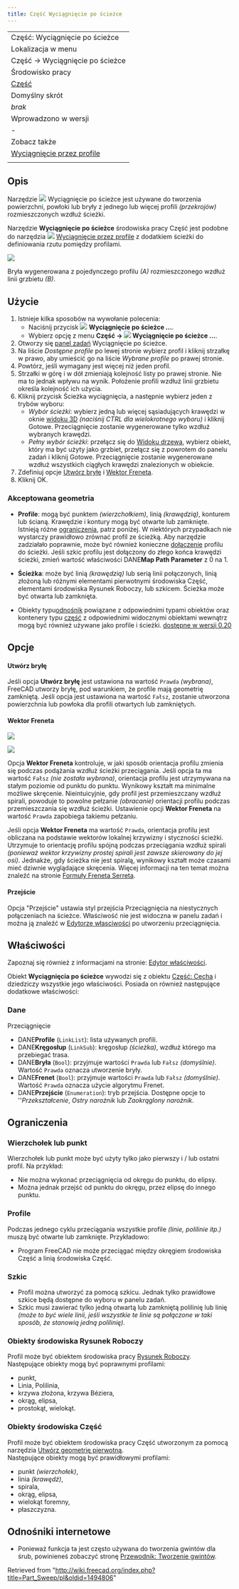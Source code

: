 ```yaml
---
title: Część Wyciągnięcie po ścieżce
---
```

|  |
| --- |
| Część: Wyciągnięcie po ścieżce |
| Lokalizacja w menu |
| Część → Wyciągnięcie po ścieżce |
| Środowisko pracy |
| [Część](/Part_Workbench/pl "Part Workbench/pl") |
| Domyślny skrót |
| *brak* |
| Wprowadzono w wersji |
| - |
| Zobacz także |
| [Wyciągnięcie przez profile](/Part_Loft/pl "Part Loft/pl") |
|  |

## Opis

Narzędzie ![](/images/Part_Sweep.svg) Wyciągnięcie po ścieżce jest używane do tworzenia powierzchni, powłoki lub bryły z jednego lub więcej profili *(przekrojów)* rozmieszczonych wzdłuż ścieżki.

Narzędzie **Wyciągnięcie po ścieżce** środowiska pracy Część jest podobne do narzędzia ![](/images/Part_Loft.svg) [Wyciągnięcie przez profile](/Part_Loft/pl "Part Loft/pl") z dodatkiem ścieżki do definiowania rzutu pomiędzy profilami.

![](/images/Part_Sweep_simple.png)

Bryła wygenerowana z pojedynczego profilu *(A)* rozmieszczonego wzdłuż linii grzbietu *(B)*.

## Użycie

1. Istnieje kilka sposobów na wywołanie polecenia:
   * Naciśnij przycisk ![](/images/Part_Sweep.svg) **Wyciągnięcie po ścieżce ...**.
   * Wybierz opcję z menu **Część → ![](/images/Part_Sweep.svg) Wyciągnięcie po ścieżce ...**.
2. Otworzy się [panel zadań](/Task_panel/pl "Task panel/pl") Wyciągnięcie po ścieżce.
3. Na liście *Dostępne profile* po lewej stronie wybierz profil i kliknij strzałkę w prawo, aby umieścić go na liście *Wybrane profile* po prawej stronie.
4. Powtórz, jeśli wymagany jest więcej niż jeden profil.
5. Strzałki w górę i w dół zmieniają kolejność listy po prawej stronie. Nie ma to jednak wpływu na wynik. Położenie profili wzdłuż linii grzbietu określa kolejność ich użycia.
6. Kliknij przycisk Ścieżka wyciągnięcia, a następnie wybierz jeden z trybów wyboru:
   * *Wybór ścieżki*: wybierz jedną lub więcej sąsiadujących krawędzi w oknie [widoku 3D](/3D_view/pl "3D view/pl") *(naciśnij CTRL dla wielokrotnego wyboru)* i kliknij Gotowe. Przeciągnięcie zostanie wygenerowane tylko wzdłuż wybranych krawędzi.
   * *Pełny wybór ścieżki*: przełącz się do [Widoku drzewa](/Tree_view/pl "Tree view/pl"), wybierz obiekt, który ma być użyty jako grzbiet, przełącz się z powrotem do panelu zadań i kliknij Gotowe. Przeciągnięcie zostanie wygenerowane wzdłuż wszystkich ciągłych krawędzi znalezionych w obiekcie.
7. Zdefiniuj opcje [Utwórz bryłę](#Utwórz_bryłę) i [Wektor Freneta](#Wektor_Freneta).
8. Kliknij OK.

### Akceptowana geometria

* **Profile**: mogą być punktem *(wierzchołkiem)*, linią *(krawędzią)*, konturem lub ścianą. Krawędzie i kontury mogą być otwarte lub zamknięte. Istnieją różne [ograniczenia](#Ograniczenia), patrz poniżej. W niektórych przypadkach nie wystarczy prawidłowo zrównać profil ze ścieżką. Aby narzędzie zadziałało poprawnie, może być również konieczne [dołączenie](/Part_EditAttachment/pl "Part EditAttachment/pl") profilu do ścieżki. Jeśli szkic profilu jest dołączony do złego końca krawędzi ścieżki, zmień wartość właściwości DANE**Map Path Parameter** z 0 na 1.

* **Ścieżka**: może być linią *(krawędzią)* lub serią linii połączonych, linią złożoną lub różnymi elementami pierwotnymi środowiska Część, elementami środowiska Rysunek Roboczy, lub szkicem. Ścieżka może być otwarta lub zamknięta.

* Obiekty typu[odnośnik](/App_Link/pl "App Link/pl") powiązane z odpowiednimi typami obiektów oraz kontenery typu [część](/App_Part/pl "App Part/pl") z odpowiednimi widocznymi obiektami wewnątrz mogą być również używane jako profile i ścieżki. [dostępne w wersji 0.20](/Release_notes_0.20/pl "Release notes 0.20/pl")

## Opcje

#### Utwórz bryłę

Jeśli opcja **Utwórz bryłę** jest ustawiona na wartość `Prawda` *(wybrana)*, FreeCAD utworzy bryłę, pod warunkiem, że profile mają geometrię zamkniętą. Jeśli opcja jest ustawiona na wartość `Fałsz`, zostanie utworzona powierzchnia lub powłoka dla profili otwartych lub zamkniętych.

#### Wektor Freneta

![](/images/Sweep-frenet-comp.png)

![](/images/Sweep-frenet-comp.png)

Opcja **Wektor Freneta** kontroluje, w jaki sposób orientacja profilu zmienia się podczas podążania wzdłuż ścieżki przeciągania. Jeśli opcja ta ma wartość `Fałsz` *(nie została wybrana)*, orientacja profilu jest utrzymywana na stałym poziomie od punktu do punktu. Wynikowy kształt ma minimalne możliwe skręcenie. Nieintuicyjnie, gdy profil jest przemieszczany wzdłuż spirali, powoduje to powolne pełzanie *(obracanie)* orientacji profilu podczas przemieszczania się wzdłuż ścieżki. Ustawienie opcji **Wektor Freneta** na wartość `Prawda` zapobiega takiemu pełzaniu.

Jeśli opcja **Wektor Freneta** ma wartość `Prawda`, orientacja profilu jest obliczana na podstawie wektorów lokalnej krzywizny i styczności ścieżki. Utrzymuje to orientację profilu spójną podczas przeciągania wzdłuż spirali *(ponieważ wektor krzywizny prostej spirali jest zawsze skierowany do jej osi)*. Jednakże, gdy ścieżka nie jest spiralą, wynikowy kształt może czasami mieć dziwnie wyglądające skręcenia. Więcej informacji na ten temat można znaleźć na stronie [Formuły Freneta Serreta](http://en.wikipedia.org/wiki/Frenet%E2%80%93Serret_formulas).

#### Przejście

Opcja "Przejście" ustawia styl przejścia Przeciągnięcia na niestycznych połączeniach na ścieżce. Właściwość nie jest widoczna w panelu zadań i można ją znaleźć w [Edytorze własciwości](/Property_editor/pl "Property editor/pl") po utworzeniu przeciągnięcia.

## Właściwości

Zapoznaj się również z informacjami na stronie: [Edytor właściwości](/Property_editor/pl "Property editor/pl").

Obiekt **Wyciągnięcia po ścieżce** wywodzi się z obiektu [Część: Cecha](/Part_Feature/pl "Part Feature/pl") i dziedziczy wszystkie jego właściwości. Posiada on również następujące dodatkowe właściwości:

### Dane

Przeciągnięcie

* DANE**Profile** (`LinkList`): lista używanych profili.
* DANE**Kręgosłup** (`LinkSub`): kręgosłup *(ścieżka)*, wzdłuż którego ma przebiegać trasa.
* DANE**Bryła** (`Bool`): przyjmuje wartości `Prawda` lub `Fałsz` *(domyślnie)*. Wartość `Prawda` oznacza utworzenie bryły.
* DANE**Frenet** (`Bool`): przyjmuje wartości `Prawda` lub `Fałsz` *(domyślnie)*. Wartość `Prawda` oznacza użycie algorytmu Frenet.
* DANE**Przejście** (`Enumeration`): tryb przejścia. Dostępne opcje to ''*Przekształcenie*, *Ostry narożnik* lub *Zaokrąglony narożnik*.

## Ograniczenia

### Wierzchołek lub punkt

Wierzchołek lub punkt może być użyty tylko jako pierwszy i / lub ostatni profil.
Na przykład:

* Nie można wykonać przeciągnięcia od okręgu do punktu, do elipsy.
* Można jednak przejść od punktu do okręgu, przez elipsę do innego punktu.

### Profile

Podczas jednego cyklu przeciągania wszystkie profile *(linie, polilinie itp.)* muszą być otwarte lub zamknięte.
Przykładowo:

* Program FreeCAD nie może przeciągać między okręgiem środowiska Część a linią środowiska Część.

### Szkic

* Profil można utworzyć za pomocą szkicu. Jednak tylko prawidłowe szkice będą dostępne do wyboru w panelu zadań.
* Szkic musi zawierać tylko jedną otwartą lub zamkniętą polilinię lub linię *(może to być wiele linii, jeśli wszystkie te linie są połączone w taki sposób, że stanowią jedną polilinię)*.

### Obiekty środowiska Rysunek Roboczy

Profil może być obiektem środowiska pracy [Rysunek Roboczy](/Draft_Workbench/pl "Draft Workbench/pl").  
Następujące obiekty mogą być poprawnymi profilami:

* punkt,
* Linia, Polilinia,
* krzywa złożona, krzywa Béziera,
* okrąg, elipsa,
* prostokąt, wielokąt.

### Obiekty środowiska Część

Profil może być obiektem środowiska pracy Część utworzonym za pomocą narzędzia [Utwórz geometrię pierwotną](/Part_Primitives/pl "Part Primitives/pl").  
Następujące obiekty mogą być prawidłowymi profilami:

* punkt *(wierzchołek)*,
* linia *(krawędź)*,
* spirala,
* okrąg, elipsa,
* wielokąt foremny,
* płaszczyzna.

## Odnośniki internetowe

* Ponieważ funkcja ta jest często używana do tworzenia gwintów dla śrub, powinieneś zobaczyć stronę [Przewodnik: Tworzenie gwintów](/Thread_for_Screw_Tutorial/pl "Thread for Screw Tutorial/pl").

Retrieved from "<http://wiki.freecad.org/index.php?title=Part_Sweep/pl&oldid=1494806>"